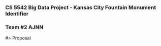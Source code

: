 ### CS 5542 Big Data Project - Kansas City Fountain Monument Identifier
### Team #2 AJNN

 #> Proposal

